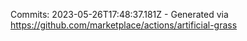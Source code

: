 Commits: 2023-05-26T17:48:37.181Z - Generated via https://github.com/marketplace/actions/artificial-grass
<br>
